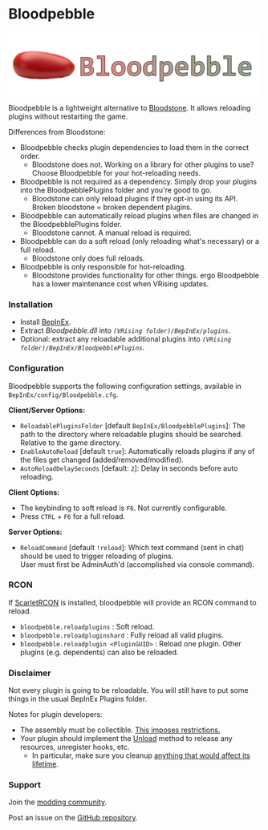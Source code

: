 
# Bloodpebble

![bloodpebble-banner](https://github.com/cheesasaurus/Bloodpebble/raw/main/bloodpebble-banner.png)

Bloodpebble is a lightweight alternative to [Bloodstone](https://github.com/decaprime/Bloodstone). It allows reloading plugins without restarting the game.

Differences from Bloodstone:

- Bloodpebble checks plugin dependencies to load them in the correct order. 
  - Bloodstone does not. Working on a library for other plugins to use? Choose Bloodpebble for your hot-reloading needs.
- Bloodpebble is not required as a dependency. Simply drop your plugins into the BloodpebblePlugins folder and you're good to go.
  - Bloodstone can only reload plugins if they opt-in using its API. Broken bloodstone = broken dependent plugins.
- Bloodpebble can automatically reload plugins when files are changed in the BloodpebblePlugins folder.
  - Bloodstone cannot. A manual reload is required.
- Bloodpebble can do a soft reload (only reloading what's necessary) or a full reload.
  - Bloodstone only does full reloads.
- Bloodpebble is only responsible for hot-reloading.
  - Bloodstone provides functionality for other things. ergo Bloodpebble has a lower maintenance cost when VRising updates.

### Installation

- Install [BepInEx](https://v-rising.thunderstore.io/package/BepInEx/BepInExPack_V_Rising/).
- Extract _Bloodpebble.dll_ into _`(VRising folder)/BepInEx/plugins`_.
- Optional: extract any reloadable additional plugins into _`(VRising folder)/BepInEx/BloodpebblePlugins`_.

### Configuration

Bloodpebble supports the following configuration settings, available in `BepInEx/config/Bloodpebble.cfg`.

**Client/Server Options:**
- `ReloadablePluginsFolder` [default `BepInEx/BloodpebblePlugins`]: The path to the directory where reloadable plugins should be searched. Relative to the game directory.
- `EnableAutoReload` [default `true`]: Automatically reloads plugins if any of the files get changed (added/removed/modified).
- `AutoReloadDelaySeconds` [default: `2`]: Delay in seconds before auto reloading.

**Client Options:**
- The keybinding to soft reload is `F6`. Not currently configurable.
- Press `CTRL` + `F6` for a full reload.

**Server Options:**
- `ReloadCommand` [default `!reload`]: Which text command (sent in chat) should be used to trigger reloading of plugins.\
User must first be AdminAuth'd (accomplished via console command).

### RCON

If [ScarletRCON](https://thunderstore.io/c/v-rising/p/ScarletMods/ScarletRCON/) is installed, bloodpebble will provide an RCON command to reload.
- `bloodpebble.reloadplugins` : Soft reload.
- `bloodpebble.reloadpluginshard` : Fully reload all valid plugins.
- `bloodpebble.reloadplugin <PluginGUID>` : Reload one plugin. Other plugins (e.g. dependents) can also be reloaded.

### Disclaimer

Not every plugin is going to be reloadable. You will still have to put some things in the usual BepInEx Plugins folder.

Notes for plugin developers:
- The assembly must be collectible. [This imposes restrictions.](https://learn.microsoft.com/en-us/dotnet/fundamentals/reflection/collectible-assemblies#restrictions-on-collectible-assemblies)
- Your plugin should implement the [Unload](https://docs.bepinex.dev/master/api/BepInEx.Unity.IL2CPP.BasePlugin.html) method to release any resources, unregister hooks, etc.
  - In particular, make sure you cleanup [anything that would affect its lifetime](https://learn.microsoft.com/en-us/dotnet/fundamentals/reflection/collectible-assemblies#lifetime-of-collectible-assemblies).

### Support

Join the [modding community](https://vrisingmods.com/discord).

Post an issue on the [GitHub repository](https://github.com/cheesasaurus/Bloodpebble). 
